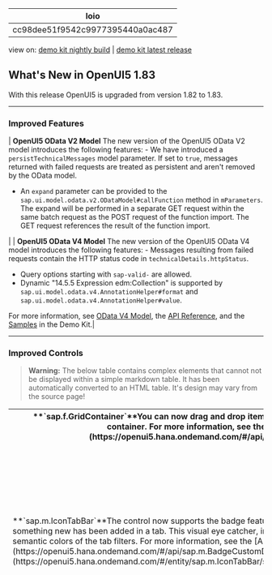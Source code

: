 <!-- loiocc98dee51f9542c9977395440a0ac487 -->

| loio |
| -----|
| cc98dee51f9542c9977395440a0ac487 |

<div id="loio">

view on: [demo kit nightly build](https://openui5nightly.hana.ondemand.com/#/topic/cc98dee51f9542c9977395440a0ac487) | [demo kit latest release](https://openui5.hana.ondemand.com/#/topic/cc98dee51f9542c9977395440a0ac487)</div>

## What's New in OpenUI5 1.83

With this release OpenUI5 is upgraded from version 1.82 to 1.83.

***

<a name="loiocc98dee51f9542c9977395440a0ac487__section_qwl_pb5_zcb"/>

### Improved Features

| **OpenUI5 OData V2 Model** The new version of the OpenUI5 OData V2 model introduces the following features: -   We have introduced a `persistTechnicalMessages` model parameter. If set to `true`, messages returned with failed requests are treated as persistent and aren't removed by the OData model.
-   An `expand` parameter can be provided to the `sap.ui.model.odata.v2.ODataModel#callFunction` method in `mParameters`. The expand will be performed in a separate GET request within the same batch request as the POST request of the function import. The GET request references the result of the function import.

 |
| **OpenUI5 OData V4 Model** The new version of the OpenUI5 OData V4 model introduces the following features: -   Messages resulting from failed requests contain the HTTP status code in `technicalDetails.httpStatus`.
-   Query options starting with `sap-valid-` are allowed.
-   Dynamic "14.5.5 Expression edm:Collection" is supported by `sap.ui.model.odata.v4.AnnotationHelper#format` and `sap.ui.model.odata.v4.AnnotationHelper#value`.

 For more information, see [OData V4 Model](OData_V4_Model_5de13cf.md), the [API Reference](https://openui5.hana.ondemand.com/#/api/sap.ui.model.odata.v4), and the [Samples](https://openui5.hana.ondemand.com/#/entity/sap.ui.model.odata.v4.ODataModel) in the Demo Kit.|

***

<a name="loiocc98dee51f9542c9977395440a0ac487__section_rqn_wd5_zcb"/>

### Improved Controls

 > **Warning:** The below table contains complex elements that cannot not be displayed within a simple markdown table. It has been automatically converted to an HTML table. It's design may vary from the source page!

<table>
	<thead>
		<tr>
			<th>**`sap.f.GridContainer`**You can now drag and drop items using the keyboard into an empty container. For more information, see the [API Reference](https://openui5.hana.ondemand.com/#/api/sap.f.GridContainer). </th>
		<tr>
			<td>**`sap.m.IconTabBar`**The control now supports the badge feature. You can use it to indicate that something new has been added in a tab. This visual eye catcher, in the shape of a circle inherits the semantic colors of the tab filters. For more information, see the [API Reference](https://openui5.hana.ondemand.com/#/api/sap.m.BadgeCustomData) and the [Sample](https://openui5.hana.ondemand.com/#/entity/sap.m.IconTabBar/sample/sap.m.sample.IconTabBarBadges).</td>
			<td>**`sap.ui.integration.widgets.Card`**-   The Calendar card is no longer in experimental state. This card shows an overview of tasks for a single entity \(such as a person or resource\). It consists of an interactive calendar and a chronological list of appointments for a single date. For more information, see [Calendar Card](https://openui5.hana.ondemand.com/test-resources/sap/ui/integration/demokit/cardExplorer/webapp/index.html#/learn/types/calendar) in the Card Explorer. -   You can now dynamically fetch data to populate filters \(experimental\). For more information, see the `data` property in the [Filters](https://openui5.hana.ondemand.com/test-resources/sap/ui/integration/demokit/cardExplorer/webapp/index.html#/learn/features/filters) section in the Card Explorer.
 -   We have introduced `size` and `backgroundColor` icon properties \(experimental\). They are both available for the List, Object, and Table cards, while the default card header has only the `backgroundColor` \(experimental\) property. For more information, see the [List Card](https://openui5.hana.ondemand.com/test-resources/sap/ui/integration/demokit/cardExplorer/webapp/index.html#/learn/types/list), [Object Card](https://openui5.hana.ondemand.com/test-resources/sap/ui/integration/demokit/cardExplorer/webapp/index.html#/learn/types/object) and [Table Card](https://openui5.hana.ondemand.com/test-resources/sap/ui/integration/demokit/cardExplorer/webapp/index.html#/learn/types/table) sections in the Card Explorer.
			</td>
		</tr>
	</tbody>
</table>


